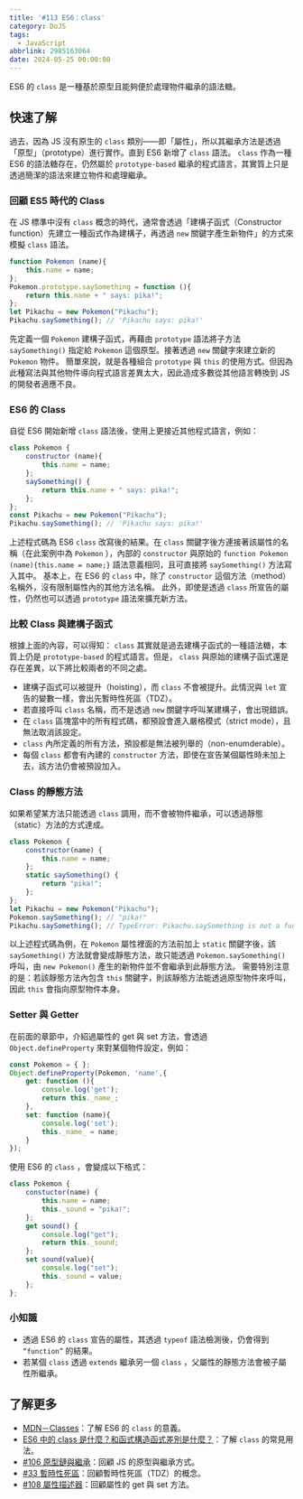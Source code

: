 ```yaml
---
title: '#113 ES6：class'
category: DoJS
tags:
  - JavaScript
abbrlink: 2985163064
date: 2024-05-25 00:00:00
---
```

ES6 的 `class` 是一種基於原型且能夠便於處理物件繼承的語法糖。
<!--more-->
## 快速了解
過去，因為 JS 沒有原生的 `class` 類別——即「屬性」，所以其繼承方法是透過「原型」（prototype）進行實作。直到 ES6 新增了 `class` 語法。
 `class` 作為一種 ES6 的語法糖存在，仍然屬於 `prototype-based` 繼承的程式語言，其實質上只是透過簡潔的語法來建立物件和處理繼承。
### 回顧 ES5 時代的 Class
在 JS 標準中沒有 `class` 概念的時代，通常會透過「建構子函式（Constructor function）先建立一種函式作為建構子，再透過 `new` 關鍵字產生新物件」的方式來模擬 `class` 語法。
```jsx
function Pokemon (name){
	this.name = name;
};
Pokemon.prototype.saySomething = function (){
	return this.name + " says: pika!";
};
let Pikachu = new Pokemon("Pikachu");
Pikachu.saySomething(); // 'Pikachu says: pika!'
```
先定義一個 `Pokemon` 建構子函式，再藉由 `prototype` 語法將子方法 `saySomething()` 指定給  `Pokemon`  這個原型。接著透過 `new` 關鍵字來建立新的 `Pokemon` 物件。
簡單來說，就是各種組合 `prototype` 與 `this` 的使用方式。但因為此種寫法與其他物件導向程式語言差異太大，因此造成多數從其他語言轉換到 JS 的開發者適應不良。
### ES6 的 Class
自從 ES6 開始新增 `class` 語法後，使用上更接近其他程式語言，例如：
```jsx
class Pokemon {
	constructor (name){
		this.name = name;
	};
	saySomething() {
		return this.name + " says: pika!";
	};
};
const Pikachu = new Pokemon("Pikachu");
Pikachu.saySomething(); // 'Pikachu says: pika!'
```
上述程式碼為 ES6 `class` 改寫後的結果。在 `class` 關鍵字後方連接著該屬性的名稱（在此案例中為 `Pokemon` ），內部的 `constructor` 與原始的 `function Pokemon (name){this.name = name;}` 語法意義相同，且可直接將 `saySomething()` 方法寫入其中。
基本上，在 ES6 的 `class` 中，除了 `constructor` 這個方法（method）名稱外，沒有限制屬性內的其他方法名稱。
此外，即使是透過 `class` 所宣告的屬性，仍然也可以透過 `prototype` 語法來擴充新方法。
### 比較 Class 與建構子函式
根據上面的內容，可以得知： `class` 其實就是過去建構子函式的一種語法糖，本質上仍是 `prototype-based` 的程式語言。但是， `class` 與原始的建構子函式還是存在差異，以下將比較兩者的不同之處。
- 建構子函式可以被提升（hoisting），而 `class` 不會被提升。此情況與 `let` 宣告的變數一樣，會出先暫時性死區（TDZ）。
- 若直接呼叫 `class` 名稱，而不是透過 `new` 關鍵字呼叫某建構子，會出現錯誤。
- 在 `class` 區塊當中的所有程式碼，都預設會進入嚴格模式（strict mode），且無法取消該設定。
- `class` 內所定義的所有方法，預設都是無法被列舉的（non-enumderable）。
- 每個 `class` 都會有內建的 `constructor` 方法，即使在宣告某個屬性時未加上去，該方法仍會被預設加入。
### Class 的靜態方法
如果希望某方法只能透過 `class` 調用，而不會被物件繼承，可以透過靜態（static）方法的方式達成。
```jsx
class Pokemon {
	constructor(name) {
		this.name = name;
	};
	static saySomething() {
		return "pika!";
	};
};
let Pikachu = new Pokemon("Pikachu");
Pokemon.saySomething(); // "pika!"
Pikachu.saySomething(); // TypeError: Pikachu.saySomething is not a function
```
以上述程式碼為例，在 `Pokemon` 屬性裡面的方法前加上 `static` 關鍵字後，該 `saySomething()` 方法就會變成靜態方法，故只能透過 `Pokemon.saySomething()` 呼叫，由 `new Pokemon()` 產生的新物件並不會繼承到此靜態方法。
需要特別注意的是：若該靜態方法內包含 `this` 關鍵字，則該靜態方法能透過原型物件來呼叫，因此 `this` 會指向原型物件本身。
### Setter 與 Getter
在前面的章節中，介紹過屬性的 get 與 set 方法，會透過 `Object.defineProperty` 來對某個物件設定，例如：
```jsx
const Pokemon = { };
Object.defineProperty(Pokemon, 'name',{
	get: function (){
		console.log('get');
		return this._name_;
	},
	set: function (name){
		console.log('set');
		this._name_ = name;
	}
});
```
使用 ES6 的 `class` ，會變成以下格式：
```jsx
class Pokemon {
	constuctor(name) {
		this.name = name;
		this._sound = "pika!";
	};
	get sound() {
		console.log("get");
		return this._sound;
	};
	set sound(value){
		console.log("set");
		this._sound = value;
	};
};
```
### 小知識
- 透過 ES6 的 `class` 宣告的屬性，其透過 `typeof` 語法檢測後，仍會得到 `“function”` 的結果。
- 若某個 `class` 透過 `extends` 繼承另一個 `class` ，父屬性的靜態方法會被子屬性所繼承。
## 了解更多
- [MDN－Classes](https://developer.mozilla.org/zh-TW/docs/Web/JavaScript/Reference/Classes)：了解 ES6 的 `class` 的意義。
- [ES6 中的 class 是什麼？和函式構造函式差別是什麼？](https://www.explainthis.io/zh-hant/swe/what-is-class)：了解 `class` 的常見用法。
- [#106 原型鏈與繼承](https://chunjull.github.io/javascript/20240518/158954928/)：回顧 JS 的原型與繼承方式。
- [#33 暫時性死區](https://chunjull.github.io/javascript/20231126/1744441320/)：回顧暫時性死區（TDZ）的概念。
- [#108 屬性描述器](https://chunjull.github.io/javascript/20240520/1683460589/)：回顧屬性的 get 與 set 方法。